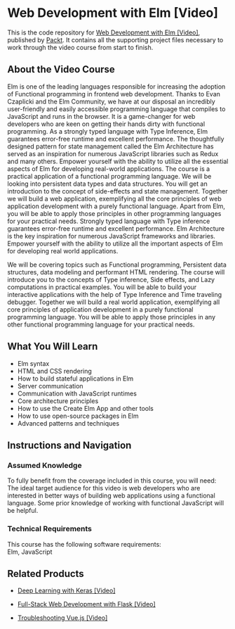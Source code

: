 


# Web Development with Elm [Video]
This is the code repository for [Web Development with Elm [Video]](https://www.packtpub.com/web-development/web-development-elm-programming-video?utm_source=github&utm_medium=repository&utm_campaign=9781788399067), published by [Packt](https://www.packtpub.com/?utm_source=github). It contains all the supporting project files necessary to work through the video course from start to finish.
## About the Video Course
Elm is one of the leading languages responsible for increasing the adoption of Functional programming in frontend web development. Thanks to Evan Czaplicki and the Elm Community, we have at our disposal an incredibly user-friendly and easily accessible programming language that compiles to JavaScript and runs in the browser. It is a game-changer for web developers who are keen on getting their hands dirty with functional programming.
As a strongly typed language with Type Inference, Elm guarantees error-free runtime and excellent performance. The thoughtfully designed pattern for state management called the Elm Architecture has served as an inspiration for numerous JavaScript libraries such as Redux and many others. Empower yourself with the ability to utilize all the essential aspects of Elm for developing real-world applications.
The course is a practical application of a functional programming language. We will be looking into persistent data types and data structures. You will get an introduction to the concept of side-effects and state management.
Together we will build a web application, exemplifying all the core principles of web application development with a purely functional language. Apart from Elm, you will be able to apply those principles in other programming languages for your practical needs.
Strongly typed language with Type inference guarantees error-free runtime and excellent performance. Elm Architecture is the key inspiration for numerous JavaScript frameworks and libraries. Empower yourself with the ability to utilize all the important aspects of Elm for developing real world applications.

We will be covering topics such as Functional programming, Persistent data structures, data modeling and performant HTML rendering. The course will introduce you to the concepts of Type inference, Side effects, and Lazy computations in practical examples. You will be able to build your interactive applications with the help of Type Inference and Time traveling debugger.
Together we will build a real world application, exemplifying all core principles of application development in a purely functional programming language. You will be able to apply those principles in any other functional programming language for your practical needs.

<H2>What You Will Learn</H2>
<DIV class=book-info-will-learn-text>
<UL>
<LI>Elm syntax 
<LI>HTML and CSS rendering 
<LI>How to build stateful applications in Elm 
<LI>Server communication 
<LI>Communication with JavaScript runtimes 
<LI>Core architecture principles 
<LI>How to use the Create Elm App and other tools 
<LI>How to use open-source packages in Elm 
<LI>Advanced patterns and techniques </LI></UL></DIV>

## Instructions and Navigation
### Assumed Knowledge
To fully benefit from the coverage included in this course, you will need:<br/>
The ideal target audience for this video is web developers who are interested in better ways of building web applications using a functional language. Some prior knowledge of working with functional JavaScript will be helpful.
### Technical Requirements
This course has the following software requirements:<br/>
Elm, JavaScript

## Related Products
* [Deep Learning with Keras [Video]](https://www.packtpub.com/big-data-and-business-intelligence/deep-learning-keras-video?utm_source=github&utm_medium=repository&utm_campaign=9781789138597)

* [Full-Stack Web Development with Flask [Video]](https://www.packtpub.com/web-development/full-stack-web-development-flask-video?utm_source=github&utm_medium=repository&utm_campaign=9781789957464)

* [Troubleshooting Vue.js [Video]](https://www.packtpub.com/application-development/troubleshooting-vuejs-video?utm_source=github&utm_medium=repository&utm_campaign=9781788993531)

